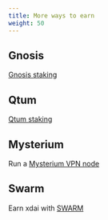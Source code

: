 ```yaml
---
title: More ways to earn
weight: 50
---
```


## Gnosis

[Gnosis staking](/packages/gnosis)

## Qtum

[Qtum staking](/packages/qtum)

## Mysterium

Run a [Mysterium VPN node](/packages/mysterium)

## Swarm

Earn xdai with [SWARM](/packages/swarm)